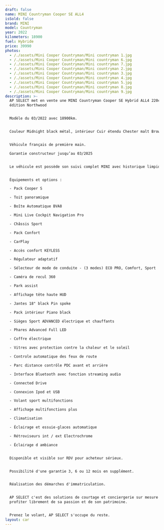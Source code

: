 ```yaml
---
draft: false
name: MINI Countryman Cooper SE ALL4
isSold: false
brand: MINI
model: Countryman
year: 2022
kilometers: 18900
fuel: Hybride
price: 39990
photos:
  - /./assets/Mini Cooper Countryman/Mini countryman 1.jpg
  - /./assets/Mini Cooper Countryman/Mini countryman 6.jpg
  - /./assets/Mini Cooper Countryman/Mini countryman 7.jpg
  - /./assets/Mini Cooper Countryman/Mini countryman 2.jpg
  - /./assets/Mini Cooper Countryman/Mini countryman 3.jpg
  - /./assets/Mini Cooper Countryman/Mini countryman 4.jpg
  - /./assets/Mini Cooper Countryman/Mini countryman 5.jpg
  - /./assets/Mini Cooper Countryman/Mini countryman 8.jpg
  - /./assets/Mini Cooper Countryman/Mini countryman 9.jpg
description: >-
  AP SELECT met en vente une MINI Countryman Cooper SE Hybrid ALL4 220cv BVA8
  édition Northwood


  Modèle du 03/2022 avec 18900km.


  Couleur Midnight black métal, intérieur Cuir étendu Chester malt Brown.


  Véhicule français de première main.

  Garantie constructeur jusqu’au 03/2025


  Le véhicule est possède son suivi complet MINI avec historique limpide.


  Équipements et options :

  - Pack Cooper S

  - Toit panoramique

  - Boîte Automatique BVA8

  - Mini Live Cockpit Navigation Pro

  - Châssis Sport

  - Pack Confort

  - CarPlay

  - Accès confort KEYLESS

  - Régulateur adaptatif

  - Sélecteur de mode de conduite - (3 modes) ECO PRO, Comfort, Sport

  - Caméra de recul 360

  - Park assist

  - Affichage tête haute HUD

  - Jantes 18" black Pin spoke

  - Pack intérieur Piano black

  - Sièges Sport ADVANCED électrique et chauffants

  - Phares Advanced Full LED

  - Coffre électrique

  - Vitres avec protection contre la chaleur et le soleil

  - Controle automatique des feux de route

  - Parc distance contrôle PDC avant et arrière

  - Interface Bluetooth avec fonction streaming audio

  - Connected Drive

  - Connexion Ipod et USB

  - Volant sport multifonctions

  - Affichage multifonctions plus

  - Climatisation

  - Éclairage et essuie-glaces automatique

  - Rétroviseurs int / ext Electrochrome

  - Éclairage d ambiance


  Disponible et visible sur RDV pour acheteur sérieux.


  Possibilité d'une garantie 3, 6 ou 12 mois en supplément.


  Réalisation des démarches d'immatriculation.


  AP SELECT c'est des solutions de courtage et conciergerie sur mesure pour
  profiter librement de sa passion et de son patrimoine.


  Prenez le volant, AP SELECT s'occupe du reste.
layout: car
---
```


